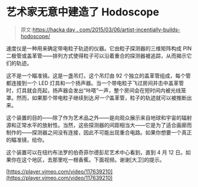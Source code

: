 # 艺术家无意中建造了 Hodoscope

> 原文:[https://hacka day . com/2015/03/06/artist-incentially-builds-hodoscope/](https://hackaday.com/2015/03/06/artist-inadvertently-builds-hodoscope/)

速度仪是一种用来确定带电粒子轨迹的仪器。它由粒子探测器的三维矩阵构成 PIN 二极管或盖革管——排列方式使得粒子可以沿着重合的探测器被追踪，从而揭示它们的轨迹。

这不是一个瞄准镜。这是一盏吊灯。这个吊灯由 92 个独立的盖革管组成，每个管都连接到一个 LED 灯具和一个扬声器。当一个带电粒子飞过房间并击中盖革管时，灯具就会亮起，扬声器会发出“咔嗒”一声，整个房间会在短时间内被光线笼罩。然而，如果那个带电粒子继续到达*另一个*盖革管，粒子的轨迹就可以被推断出来。

这个装置的目的——除了作为艺术品之外——是向观众展示来自地球和宇宙的辐射源和正常水平的放射性。当然，这些探测器的间距相当大——它是为了适合画廊而制作的——探测器之间没有连接，因此不可能出现重合电路。如果你想要一个真正的瞄准镜，给你。

这个装置可以在纽约布法罗的伯奇菲尔德彭尼艺术中心看到，直到 4 月 12 日。如果你在这个地区，去那里吃一根香蕉。下面视频。谢谢[大卫]的提示。

[https://player.vimeo.com/video/117639210](https://player.vimeo.com/video/117639210)